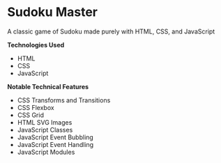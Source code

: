 # Sudoku Master

A classic game of Sudoku made purely with HTML, CSS, and JavaScript

**Technologies Used**

- HTML
- CSS
- JavaScript

**Notable Technical Features**

- CSS Transforms and Transitions
- CSS Flexbox
- CSS Grid
- HTML SVG Images
- JavaScript Classes
- JavaScript Event Bubbling
- JavaScript Event Handling
- JavaScript Modules
